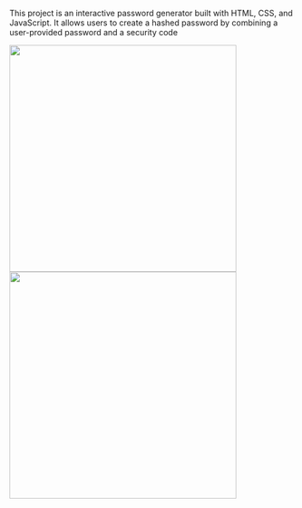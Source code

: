 This project is an interactive password generator built with HTML, CSS, and JavaScript. It allows users to create a hashed password by combining a user-provided password and a security code



<img width="400"  src="https://github.com/user-attachments/assets/563c27a2-ba00-472f-bf23-76f15df2d046">
<img width="400"  src="https://github.com/user-attachments/assets/ce63a7fc-e84e-47c7-8439-ad05e9a25633">
